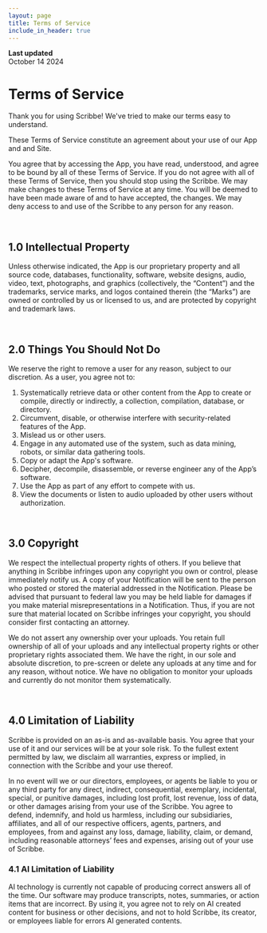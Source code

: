 ```yaml
---
layout: page
title: Terms of Service
include_in_header: true
---
```


**Last updated**  
October 14 2024

# Terms of Service
Thank you for using Scribbe! We've tried to make our terms easy to understand. 

These Terms of Service constitute an agreement about your use of our App and and Site.

You agree that by accessing the App, you have read, understood, and agree to be bound by all of these Terms of Service. If you do not agree with all of these Terms of Service, then you should stop using the Scribbe. We may make changes to these Terms of Service at any time. You will be deemed to have been made aware of and to have accepted, the changes. We may deny access to and use of the Scribbe to any person for any reason.

<br>

## 1.0 Intellectual Property
Unless otherwise indicated, the App is our proprietary property and all source code, databases, functionality, software, website designs, audio, video, text, photographs, and graphics (collectively, the “Content”) and the trademarks, service marks, and logos contained therein (the “Marks”) are owned or controlled by us or licensed to us, and are protected by copyright and trademark laws.

<br>

## 2.0 Things You Should Not Do
We reserve the right to remove a user for any reason, subject to our discretion. As a user, you agree not to:

1. Systematically retrieve data or other content from the App to create or compile, directly or indirectly, a collection, compilation, database, or directory.
2. Circumvent, disable, or otherwise interfere with security-related features of the App.
3. Mislead us or other users.
4. Engage in any automated use of the system, such as data mining, robots, or similar data gathering tools.
5. Copy or adapt the App's software.
6. Decipher, decompile, disassemble, or reverse engineer any of the App’s software.
7. Use the App as part of any effort to compete with us.
8. View the documents or listen to audio uploaded by other users without authorization.

<br>

## 3.0 Copyright
We respect the intellectual property rights of others. If you believe that anything in Scribbe infringes upon any copyright you own or control, please immediately notify us. A copy of your Notification will be sent to the person who posted or stored the material addressed in the Notification. Please be advised that pursuant to federal law you may be held liable for damages if you make material misrepresentations in a Notification. Thus, if you are not sure that material located on Scribbe infringes your copyright, you should consider first contacting an attorney.

We do not assert any ownership over your uploads. You retain full ownership of all of your uploads and any intellectual property rights or other proprietary rights associated them. We have the right, in our sole and absolute discretion, to pre-screen or delete any uploads at any time and for any reason, without notice. We have no obligation to monitor your uploads and currently do not monitor them systematically.

<br>

## 4.0 Limitation of Liability

Scribbe is provided on an as-is and as-available basis. You agree that your use of it and our services will be at your sole risk. To the fullest extent permitted by law, we disclaim all warranties, express or implied, in connection with the Scribbe and your use thereof.

In no event will we or our directors, employees, or agents be liable to you or any third party for any direct, indirect, consequential, exemplary, incidental, special, or punitive damages, including lost profit, lost revenue, loss of data, or other damages arising from your use of the Scribbe. You agree to defend, indemnify, and hold us harmless, including our subsidiaries, affiliates, and all of our respective officers, agents, partners, and employees, from and against any loss, damage, liability, claim, or demand, including reasonable attorneys’ fees and expenses, arising out of your use of Scribbe.

### 4.1 AI Limitation of Liability

AI technology is currently not capable of producing correct answers all of the time. Our software may produce transcripts, notes, summaries, or action items that are incorrect. By using it, you agree not to rely on AI created content for business or other decisions, and not to hold Scribbe, its creator, or employees liable for errors AI generated contents. 

